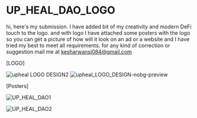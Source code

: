# UP_HEAL_DAO_LOGO
hi, here's my submission. I have added bit of my creativity and modern DeFi touch to the logo. and with logo I have attached some posters with the logo so you can get a picture of how will it look on an ad or a website and I have tried my best to meet all requirements. for any kind of correction or suggestion mail me at kesharwansi084@gmail.com

[LOGO]


![upheal LOGO DESIGN2](https://user-images.githubusercontent.com/95687419/165129331-8c4637ba-6be3-4027-adf6-df9c54c339a5.png)
![upheal_LOGO_DESIGN-nobg-preview](https://user-images.githubusercontent.com/95687419/165130116-9ba9501d-0f4b-4ce4-857f-ff556a55b740.png)


[Posters]


![UP_HEAL_DAO1](https://user-images.githubusercontent.com/95687419/165129436-6e72e587-c0c1-4a02-940f-dd9fe9704ba9.png)

![UP_HEAL_DAO2](https://user-images.githubusercontent.com/95687419/165129466-caf619fe-2336-4eab-8289-6a181595a163.png)
